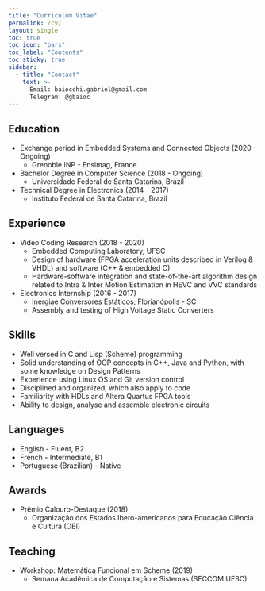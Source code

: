 ```yaml
---
title: "Curriculum Vitae"
permalink: /cv/
layout: single
toc: true
toc_icon: "bars"
toc_label: "Contents"
toc_sticky: true
sidebar:
  - title: "Contact"
    text: >-
      Email: baiocchi.gabriel@gmail.com
      Telegram: @gbaioc
---
```


Education
------
* Exchange period in Embedded Systems and Connected Objects (2020 - Ongoing)
  * Grenoble INP - Ensimag, France
* Bachelor Degree in Computer Science (2018 - Ongoing)
  * Universidade Federal de Santa Catarina, Brazil
* Technical Degree in Electronics (2014 - 2017)
  * Instituto Federal de Santa Catarina, Brazil

Experience
------
* Video Coding Research (2018 - 2020)
  * Embedded Computing Laboratory, UFSC
  * Design of hardware (FPGA acceleration units described in Verilog & VHDL) and software (C++ & embedded C)
  * Hardware-software integration and state-of-the-art algorithm design related to Intra & Inter Motion Estimation in HEVC and VVC standards
* Electronics Internship (2016 - 2017)
  * Inergiae Conversores Estáticos, Florianópolis - SC
  * Assembly and testing of High Voltage Static Converters

Skills
------
* Well versed in C and Lisp (Scheme) programming
* Solid understanding of OOP concepts in C++, Java and Python, with some knowledge on Design Patterns
* Experience using Linux OS and Git version control
* Disciplined and organized, which also apply to code
* Familiarity with HDLs and Altera Quartus FPGA tools
* Ability to design, analyse and assemble electronic circuits

Languages
------
* English - Fluent, B2
* French - Intermediate, B1
* Portuguese (Brazilian) - Native

Awards
------
* Prêmio Calouro-Destaque (2018)
  * Organização dos Estados Ibero-americanos para Educação Ciência e Cultura (OEI)

Teaching
------
* Workshop: Matemática Funcional em Scheme (2019)
  * Semana Acadêmica de Computação e Sistemas (SECCOM UFSC)
